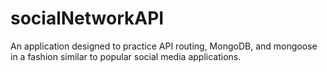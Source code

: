 # socialNetworkAPI
An application designed to practice API routing, MongoDB, and mongoose in a fashion similar to popular social media applications.
